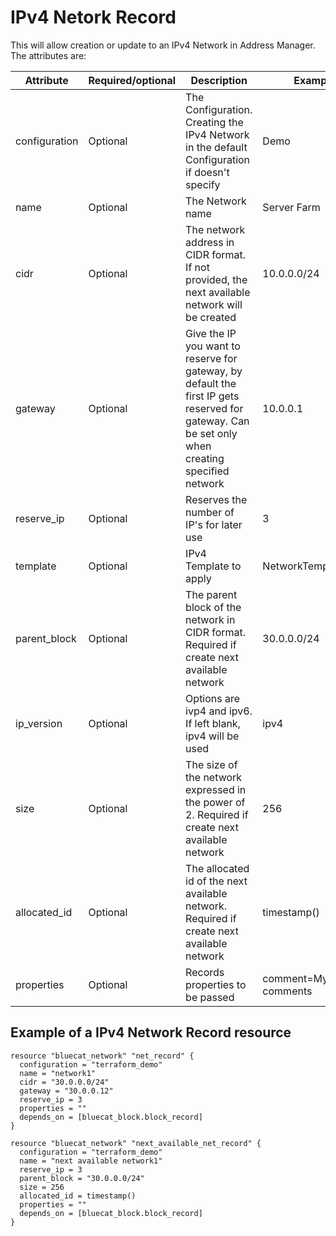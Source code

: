 # IPv4 Netork Record
This will allow creation or update to an IPv4 Network in Address Manager. The attributes are:

| Attribute | Required/optional | Description | Example |
| --- | --- | --- | --- |
| configuration | Optional | The Configuration. Creating the IPv4 Network in the default Configuration if doesn't specify | Demo |
| name | Optional |  The Network name | Server Farm |
| cidr | Optional | The network address in CIDR format. If not provided, the next available network will be created | 10.0.0.0/24 |
| gateway | Optional | Give the IP you want to reserve for gateway, by default the first IP gets reserved for gateway. Can be set only when creating specified network | 10.0.0.1 |
| reserve_ip | Optional | Reserves the number of IP's for later use | 3 |
| template | Optional | IPv4 Template to apply | NetworkTemplateIPv4 |
| parent_block | Optional | The parent block of the network in CIDR format. Required if create next available network | 30.0.0.0/24 |
| ip_version    | Optional | Options are ivp4 and ipv6. If left blank, ipv4 will be used                                                  | ipv4                       |
| size | Optional | The size of the network expressed in the power of 2. Required if create next available network | 256 |
| allocated_id | Optional | The allocated id of the next available network. Required if create next available network | timestamp() |
| properties | Optional | Records properties to be passed | comment=My comments |


## Example of a IPv4 Network Record resource

    resource "bluecat_network" "net_record" {
      configuration = "terraform_demo"
      name = "network1"
      cidr = "30.0.0.0/24"
      gateway = "30.0.0.12"
      reserve_ip = 3
      properties = ""
      depends_on = [bluecat_block.block_record]
    }
    
    resource "bluecat_network" "next_available_net_record" {
      configuration = "terraform_demo"
      name = "next available network1"
      reserve_ip = 3
      parent_block = "30.0.0.0/24"
      size = 256
      allocated_id = timestamp()
      properties = ""
      depends_on = [bluecat_block.block_record]
    }
